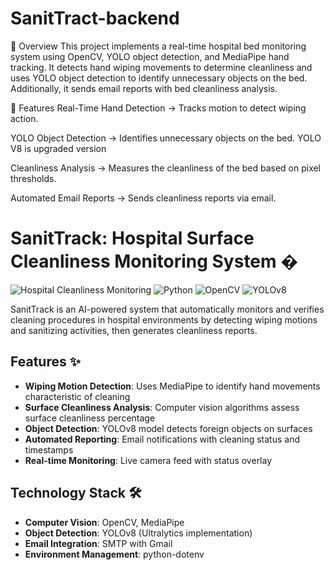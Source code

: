 # SanitTract-backend

📌 Overview
This project implements a real-time hospital bed monitoring system using OpenCV, YOLO object detection, and MediaPipe hand tracking. It detects hand wiping movements to determine cleanliness and uses YOLO object detection to identify unnecessary objects on the bed. Additionally, it sends email reports with bed cleanliness analysis.

🚀 Features
Real-Time Hand Detection → Tracks motion to detect wiping action.

YOLO Object Detection → Identifies unnecessary objects on the bed. YOLO V8 is upgraded version

Cleanliness Analysis → Measures the cleanliness of the bed based on pixel thresholds.

Automated Email Reports → Sends cleanliness reports via email.

# SanitTrack: Hospital Surface Cleanliness Monitoring System �

![Hospital Cleanliness Monitoring](https://img.shields.io/badge/Status-Development-yellow) 
![Python](https://img.shields.io/badge/Python-3.8%2B-blue)
![OpenCV](https://img.shields.io/badge/OpenCV-4.5%2B-orange)
![YOLOv8](https://img.shields.io/badge/YOLOv8-Ultralytics-red)

SanitTrack is an AI-powered system that automatically monitors and verifies cleaning procedures in hospital environments by detecting wiping motions and sanitizing activities, then generates cleanliness reports.

## Features ✨

- **Wiping Motion Detection**: Uses MediaPipe to identify hand movements characteristic of cleaning
- **Surface Cleanliness Analysis**: Computer vision algorithms assess surface cleanliness percentage
- **Object Detection**: YOLOv8 model detects foreign objects on surfaces
- **Automated Reporting**: Email notifications with cleaning status and timestamps
- **Real-time Monitoring**: Live camera feed with status overlay

## Technology Stack 🛠️

- **Computer Vision**: OpenCV, MediaPipe
- **Object Detection**: YOLOv8 (Ultralytics implementation)
- **Email Integration**: SMTP with Gmail
- **Environment Management**: python-dotenv
